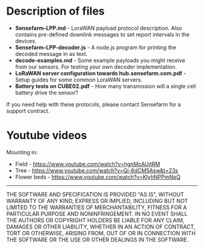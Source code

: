 # Description of files

* **Sensefarm-LPP.md** - LoraWAN payload protocol description. Also contains pre-defined downlink messages to set report intervals in the devices.
* **Sensefarm-LPP-decoder.js** - A node.js program for printing the decoded message in as text.
* **decode-examples.md** - Some example payloads you might receive from our sensors. For testing your own decoder implementation.
* **LoRaWAN server configuration towards hub.sensefarm.com.pdf** - Setup guides for some common LoraWAN servers.
* **Battery tests on CUBE02.pdf** - How many transmission will a single cell battery drive the sensor?

If you need help with these protocols, please contact Sensefarm for a support contract.

# Youtube videos

Mounting in:
* Field - https://www.youtube.com/watch?v=hgnMcAUjtRM
* Tree - https://www.youtube.com/watch?v=Qi-6dCM5Asw&t=23s
* Flower beds - https://www.youtube.com/watch?v=KlyhNPPmNeQ

---
THE SOFTWARE AND SPECIFICATION IS PROVIDED "AS IS", WITHOUT WARRANTY OF ANY KIND, EXPRESS OR IMPLIED, INCLUDING BUT NOT LIMITED TO THE WARRANTIES OF MERCHANTABILITY, FITNESS FOR A PARTICULAR PURPOSE AND NONINFRINGEMENT. IN NO EVENT SHALL THE AUTHORS OR COPYRIGHT HOLDERS BE LIABLE FOR ANY CLAIM, DAMAGES OR OTHER LIABILITY, WHETHER IN AN ACTION OF CONTRACT, TORT OR OTHERWISE, ARISING FROM, OUT OF OR IN CONNECTION WITH THE SOFTWARE OR THE USE OR OTHER DEALINGS IN THE SOFTWARE.
